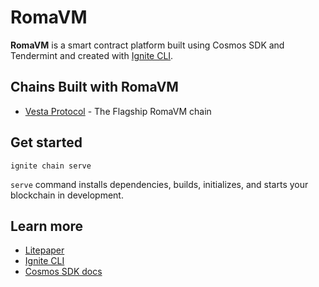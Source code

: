 # RomaVM
**RomaVM** is a smart contract platform built using Cosmos SDK and Tendermint and created with [Ignite CLI](https://ignite.com/cli).

## Chains Built with RomaVM
- [Vesta Protocol](https://github.com/VestaProtocol/vesta) - The Flagship RomaVM chain

## Get started

```
ignite chain serve
```

`serve` command installs dependencies, builds, initializes, and starts your blockchain in development.

## Learn more

- [Litepaper](https://github.com/VestaProtocol/vesta/assets/paper/litepaper.pdf)
- [Ignite CLI](https://ignite.com/cli)
- [Cosmos SDK docs](https://docs.cosmos.network)
